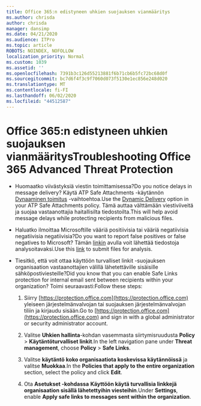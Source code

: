 ```yaml
---
title: Office 365:n edistyneen uhkien suojauksen vianmääritys
ms.author: chrisda
author: chrisda
manager: dansimp
ms.date: 04/21/2020
ms.audience: ITPro
ms.topic: article
ROBOTS: NOINDEX, NOFOLLOW
localization_priority: Normal
ms.custom: 1039
ms.assetid: ''
ms.openlocfilehash: 7391b3c126d55213881f6b71cb6b5fc72bc68d0f
ms.sourcegitcommit: bc7d6f4f3c9f7060d073f5130e1ec856e248d020
ms.translationtype: MT
ms.contentlocale: fi-FI
ms.lasthandoff: 06/02/2020
ms.locfileid: "44512587"
---
```

# <a name="troubleshooting-office-365-advanced-threat-protection"></a><span data-ttu-id="64434-102">Office 365:n edistyneen uhkien suojauksen vianmääritys</span><span class="sxs-lookup"><span data-stu-id="64434-102">Troubleshooting Office 365 Advanced Threat Protection</span></span>

- <span data-ttu-id="64434-103">Huomaatko viivästyksiä viestin toimittamisessa?</span><span class="sxs-lookup"><span data-stu-id="64434-103">Do you notice delays in message delivery?</span></span> <span data-ttu-id="64434-104">Käytä ATP Safe Attachments -käytännön [Dynaaminen toimitus](https://docs.microsoft.com/microsoft-365/security/office-365-security/dynamic-delivery-and-previewing) -vaihtoehtoa.</span><span class="sxs-lookup"><span data-stu-id="64434-104">Use the [Dynamic Delivery](https://docs.microsoft.com/microsoft-365/security/office-365-security/dynamic-delivery-and-previewing) option in your ATP Safe Attachments policy.</span></span> <span data-ttu-id="64434-105">Tämä auttaa välttämään viestiviiveitä ja suojaa vastaanottajia haitallisilta tiedostoilta.</span><span class="sxs-lookup"><span data-stu-id="64434-105">This will help avoid message delays while protecting recipients from malicious files.</span></span>

- <span data-ttu-id="64434-106">Haluatko ilmoittaa Microsoftille vääriä positiivisia tai vääriä negatiivisia negatiivisia negatiivisia?</span><span class="sxs-lookup"><span data-stu-id="64434-106">Do you want to report false positives or false negatives to Microsoft?</span></span> <span data-ttu-id="64434-107">Tämän [linkin](https://www.microsoft.com/wdsi/filesubmission/) avulla voit lähettää tiedostoja analysoitavaksi.</span><span class="sxs-lookup"><span data-stu-id="64434-107">Use this [link](https://www.microsoft.com/wdsi/filesubmission/) to submit files for analysis.</span></span>

- <span data-ttu-id="64434-108">Tiesitkö, että voit ottaa käyttöön turvalliset linkit -suojauksen organisaation vastaanottajien välillä lähetettäville sisäisille sähköpostiviesteille?</span><span class="sxs-lookup"><span data-stu-id="64434-108">Did you know that you can enable Safe Links protection for internal email sent between recipients within your organization?</span></span> <span data-ttu-id="64434-109">Toimi seuraavasti:</span><span class="sxs-lookup"><span data-stu-id="64434-109">Follow these steps:</span></span>

  1. <span data-ttu-id="64434-110">Siirry [https://protection.office.com](https://protection.office.com) yleiseen järjestelmänvalvojan tai suojauksen järjestelmänvalvojan tiliin ja kirjaudu sisään.</span><span class="sxs-lookup"><span data-stu-id="64434-110">Go to [https://protection.office.com](https://protection.office.com) and sign in with a global administrator or security administrator account.</span></span>

  2. <span data-ttu-id="64434-111">Valitse **Uhkien hallinta**-kohdan vasemmasta siirtymisruudusta **Policy** \> **Käytäntöturvalliset linkit**.</span><span class="sxs-lookup"><span data-stu-id="64434-111">In the left navigation pane under **Threat management**, choose **Policy** \> **Safe Links**.</span></span>

  3. <span data-ttu-id="64434-112">Valitse **käytäntö koko organisaatiota koskevissa käytännöissä** ja valitse **Muokkaa**.</span><span class="sxs-lookup"><span data-stu-id="64434-112">In the **Policies that apply to the entire organization** section, select the policy and click **Edit**.</span></span>

  4. <span data-ttu-id="64434-113">Ota **Asetukset -kohdassa** **Käyttöön käytä turvallisia linkkejä organisaation sisällä lähetettyihin viesteihin**.</span><span class="sxs-lookup"><span data-stu-id="64434-113">Under **Settings**, enable **Apply safe links to messages sent within the organization**.</span></span>
